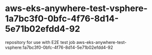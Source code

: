 # aws-eks-anywhere-test-vsphere-1a7bc3f0-0bfc-4f76-8d14-5e71b02efdd4-92
repository for use with E2E test job aws-eks-anywhere-test-vsphere:1a7bc3f0-0bfc-4f76-8d14-5e71b02efdd4-92
